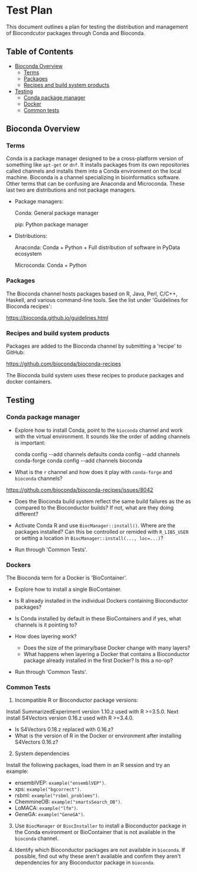 # Test Plan 

This document outlines a plan for testing the distribution and 
management of Biocondcutor packages through Conda and Bioconda.

## Table of Contents

- [Bioconda Overview](#BiocondaOverview)
  - [Terms](#Terms)
  - [Packages](#Packages)
  - [Recipes and build system products](#RecipesAndBuildSystemProducts)
- [Testing](#Testing)
  - [Conda package manager](#CondaPackageManager)
  - [Docker](#Docker)
  - [Common tests](#CommonTests)

<a name="BiocondaOverview"></a>
## Bioconda Overview

<a name="Terms"></a>
### Terms

Conda is a package manager designed to be a cross-platform version of
something like `apt-get` or `dnf`. It installs packages from its own
repositories called channels and installs them into a Conda environment
on the local machine. Bioconda is a channel specializing in bioinformatics 
software. Other terms that can be confusing are Anaconda and Microconda.
These last two are distributions and not package managers.

* Package managers:

  Conda:
  General package manager

  pip:
  Python package manager

* Distributions:

  Anaconda:
  Conda + Python + Full distribution of software in PyData ecosystem

  Microconda:
  Conda + Python

<a name="Packages hosted"></a>
### Packages

The Bioconda channel hosts packages based on R, Java, Perl, C/C++, Haskell,
and various command-line tools. See the list under 'Guidelines for Bioconda
recipes':

https://bioconda.github.io/guidelines.html

<a name="RecipesAndBuildSystemProducts"></a>
### Recipes and build system products
Packages are added to the Bioconda channel by submitting a 'recipe' to GitHub:

https://github.com/bioconda/bioconda-recipes

The Bioconda build system uses these recipes to produce packages and docker 
containers. 

<a name="Testing"></a>
## Testing

<a name="CondaPackageManager"></a>
### Conda package manager

* Explore how to install Conda, point to the `bioconda` channel and work
  with the virtual environment. It sounds like the order of adding channels
  is important:

    conda config --add channels defaults
    conda config --add channels conda-forge
    conda config --add channels bioconda

* What is the `r` channel and how does it play with `conda-forge` and
  `bioconda` channels?

https://github.com/bioconda/bioconda-recipes/issues/8042

* Does the Bioconda build system reflect the same build failures as the
  as compared to the Bioconductor builds? If not, what are they doing
  different?

* Activate Conda R and use `BiocManager::install()`. Where are the
  packages installed? Can this be controlled or remided with 
  `R_LIBS_USER` or setting a location in `BiocManager::install(..., loc=...)`?

* Run through 'Common Tests'.

<a name="Dockers"></a>
### Dockers

The Bioconda term for a Docker is 'BioContainer'.

* Explore how to install a single BioContainer.

* Is R already installed in the individual Dockers containing Bioconductor 
  packages? 

* Is Conda installed by default in these BioContainers and if yes, what
  channels is it pointing to?

* How does layering work?
  - Does the size of the primary/base Docker change with many layers?
  - What happens when layering a Docker that contains a Bioconductor package 
    already installed in the first Docker? Is this a no-op?

* Run through 'Common Tests'.

<a name="CommonTests"></a>
### Common Tests

1. Incompatible R or Bioconductor package versions:

  Install SummarizedExperiment version 1.10.z used with R >=3.5.0. Next 
  install S4Vectors version 0.16.z used with R >=3.4.0.

  - Is S4Vectors 0.18.z replaced with 0.16.z? 
  - What is the version of R in the Docker or environment after installing
  S4Vectors 0.16.z?

2. System dependencies

Install the following packages, load them in an R session and try an example:

  - ensemblVEP: `example("ensemblVEP")`.
  - xps: `example("bgcorrect")`.
  - rsbml: `example("rsbml_problems")`.
  - ChemmineOB: `example("smartsSearch_OB")`.
  - LoMACA: `example("lfm")`.
  - GeneGA: `example("GeneGA")`.

3. Use `BiocManager` or `BiocInstaller` to install a Bioconductor package in 
  the Conda environment or BioContainer that is not available in the
  `bioconda` channel.
 
4. Identify which Bioconductor packages are not available in `bioconda`.
  If possible, find out why these aren't available and confirm
  they aren't dependencies for any Bioconductor package in `bioconda`.
